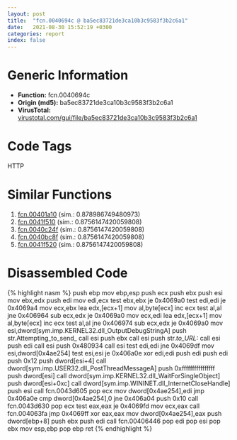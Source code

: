 ```yaml
---
layout: post
title:  "fcn.0040694c @ ba5ec83721de3ca10b3c9583f3b2c6a1"
date:   2021-08-30 15:52:19 +0300
categories: report
index: false
---
```


# Generic Information
- **Function:** fcn.0040694c
- **Origin (md5):** ba5ec83721de3ca10b3c9583f3b2c6a1
- **VirusTotal:** [virustotal.com/gui/file/ba5ec83721de3ca10b3c9583f3b2c6a1][virustotal_ref]

# Code Tags
<span class="tag" id="HTTP">HTTP</span>


# Similar Functions

1. [fcn.00401a10][similar_1_ref] (sim.: 0.878986749480973)
2. [fcn.0041f510][similar_2_ref] (sim.: 0.8756147420059808)
3. [fcn.0040c24f][similar_3_ref] (sim.: 0.8756147420059808)
4. [fcn.0040bc8f][similar_4_ref] (sim.: 0.8756147420059808)
5. [fcn.0041f520][similar_5_ref] (sim.: 0.8756147420059808)


# Disassembled Code

{% highlight nasm %}
push ebp
mov ebp,esp
push ecx
push ebx
push esi
mov ebx,edx
push edi
mov edi,ecx
test ebx,ebx
je 0x4069a0
test edi,edi
je 0x4069a4
mov ecx,ebx
lea edx,[ecx+1]
mov al,byte[ecx]
inc ecx
test al,al
jne 0x406964
sub ecx,edx
je 0x4069a0
mov ecx,edi
lea edx,[ecx+1]
mov al,byte[ecx]
inc ecx
test al,al
jne 0x406974
sub ecx,edx
je 0x4069a0
mov esi,dword[sym.imp.KERNEL32.dll_OutputDebugStringA]
push str.Attempting_to_send_
call esi
push ebx
call esi
push str._to_URL:_
call esi
push edi
call esi
push 0x480934
call esi
test edi,edi
jne 0x4069df
mov esi,dword[0x4ae254]
test esi,esi
je 0x406a0e
xor edi,edi
push edi
push edi
push 0x12
push dword[esi+4]
call dword[sym.imp.USER32.dll_PostThreadMessageA]
push 0xffffffffffffffff
push dword[esi]
call dword[sym.imp.KERNEL32.dll_WaitForSingleObject]
push dword[esi+0xc]
call dword[sym.imp.WININET.dll_InternetCloseHandle]
push esi
call fcn.0043d605
pop ecx
mov dword[0x4ae254],edi
jmp 0x406a0e
cmp dword[0x4ae254],0
jne 0x406a04
push 0x10
call fcn.0043d630
pop ecx
test eax,eax
je 0x4069fd
mov ecx,eax
call fcn.004063fa
jmp 0x4069ff
xor eax,eax
mov dword[0x4ae254],eax
push dword[ebp+8]
push ebx
push edi
call fcn.00406446
pop edi
pop esi
pop ebx
mov esp,ebp
pop ebp
ret
{% endhighlight %}


[similar_1_ref]: /report/fcn.00401a10@e2ba7f10eb234338a49853c34d7d9c56
[similar_2_ref]: /report/fcn.0041f510@66cd1e1b59e5415fb227cef3deb34a63
[similar_3_ref]: /report/fcn.0040c24f@8cf34c97b8222fae425942250641fcfd
[similar_4_ref]: /report/fcn.0040bc8f@41d541db4a17e11df1b616218be77825
[similar_5_ref]: /report/fcn.0041f520@c0371bf2f84d37acabd30e547b4cc5fa
[virustotal_ref]: https://www.virustotal.com/gui/file/ba5ec83721de3ca10b3c9583f3b2c6a1